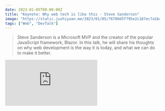 ```yaml
---
date: 2023-01-05T08:00:00Z
title: "Keynote: Why web tech is like this - Steve Sanderson"
image: "https://static.juzhiyuan.me/2023/01/05/76700d5f795e2c187ec7a1bad59b1963.png?format=webp"
tags: ["Web", "DevTalk"]
---
```


> Steve Sanderson is a Microsoft MVP and the creator of the popular JavaScript framework, Blazor. In this talk, he will share his thoughts on why web development is the way it is today, and what we can do to make it better.

<p><iframe src="https://www.youtube.com/embed/3QEoJRjxnxQ" loading="lazy" frameborder="0" allowfullscreen></iframe></p>
